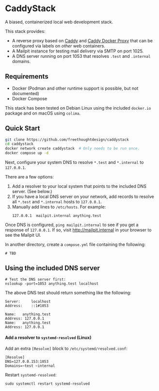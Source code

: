 # CaddyStack

A biased, containerized local web development stack.

This stack provides:

- A reverse proxy based on [Caddy](https://caddyserver.com/) and [Caddy Docker Proxy](https://github.com/lucaslorentz/caddy-docker-proxy) that can be configured via labels on _other_ web containers.
- A Mailpit instance for testing mail delivery via SMTP on port 1025.
- A DNS server running on port 1053 that resolves `.test` and `.internal` domains.

## Requirements

- Docker (Podman and other runtime support is possible, but not documented)
- Docker Compose

This stack has been tested on Debian Linux using the included `docker.io` package and on macOS using `colima`.

## Quick Start

```sh
git clone https://github.com/freethoughtdesign/caddystack
cd caddystack
docker network create caddystack  # Only needs to be run once.
docker compose up -d
```

Next, configure your system DNS to resolve `*.test` and `*.internal` to `127.0.0.1`.

There are a few options:

1. Add a resolver to your local system that points to the included DNS server. (See below.)
2. If you have a local DNS server on your network, add records to resolve all `*.test` and `*.internal` hosts to `127.0.0.1`.
3. Manually add lines to `/etc/hosts`. For example:
   ```
   127.0.0.1  mailpit.internal anything.test
   ```

Once DNS is configured, `ping mailpit.internal` to see if you get a response of `127.0.0.1`. If so, visit http://mailpit.internal in your browser to see the Mailpit UI.

In another directory, create a `compose.yml` file containing the following:

```
# TBD
```

## Using the included DNS server

```
# Test the DNS server first:
nslookup -port=1053 anything.test localhost
```

The above DNS test should return something like the following:

```
Server:		localhost
Address:	::1#1053

Name:	anything.test
Address: 127.0.0.1
Name:	anything.test
Address: 127.0.0.1
```

#### Add a resolver to `systemd-resolved` (Linux)

Add an extra `[Resolve]` block to `/etc/systemd/resolved.conf`:

```
[Resolve]
DNS=127.0.0.153:1053
Domains=~test ~internal
```

Restart `systemd-resolved`:

```
sudo systemctl restart systemd-resolved
```
